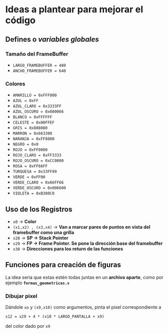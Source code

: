 # Ideas a plantear para mejorar el código

## Defines o *variables globales*

### Tamaño del FrameBuffer

* `LARGO_FRAMEBUFFER = 480`
* `ANCHO_FRAMEBUFFER = 640`

### Colores

* `AMARILLO = 0xFFF000`
* `AZUL = 0xFF`
* `AZUL_CLARO = 0x3333FF`
* `AZUL_OSCURO = 0x000066`
* `BLANCO = 0xFFFFFF`
* `CELESTE = 0x00FFEF`
* `GRIS = 0x808080`
* `MARRON = 0x663300`
* `NARANJA = 0xFF8000`
* `NEGRO = 0x0`
* `ROJO = 0xFF0000`
* `ROJO_CLARO = 0xFF3333`
* `ROJO_OSCURO = 0xCC0000`
* `ROSA = 0xFF66FF`
* `TURQUESA = 0x33FF99`
* `VERDE = 0xFF00`
* `VERDE_CLARO = 0x66FF66`
* `VERDE_OSCURO = 0x006600`
* `VIOLETA = 0xB300C0`

## Uso de los Registros

* `x0` -> **Color**
* `(x1,x2) , (x3,x4)` -> **Van a marcar pares de puntos en vista del framebuffer como una grilla**
* `x28` -> **SP -> Stack Pointer**
* `x29` -> **FP -> Frame Pointer. Se pone la dirección base del framebuffer**
* `x30` -> **Direcciones para los return de las funciones**

## Funciones para creación de figuras

La idea sería que estas estén todas juntas en un **archivo aparte**, como por ejemplo **`formas_geometricas.s`**

### Dibujar pixel

Dándole `xo` y `(x9,x10)` como argumentos, pinta el pixel correspondiente a
```
x12 = x29 + 4 * (x10 * LARGO_PANTALLA + x9)
```
del color dado por `x9`